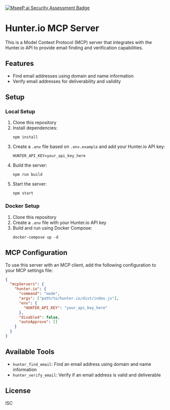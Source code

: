 [![MseeP.ai Security Assessment Badge](https://mseep.net/pr/meerkats-ai-hunter-io-mcp-server-badge.png)](https://mseep.ai/app/meerkats-ai-hunter-io-mcp-server)

# Hunter.io MCP Server

This is a Model Context Protocol (MCP) server that integrates with the Hunter.io API to provide email finding and verification capabilities.

## Features

- Find email addresses using domain and name information
- Verify email addresses for deliverability and validity

## Setup

### Local Setup

1. Clone this repository
2. Install dependencies:
   ```
   npm install
   ```
3. Create a `.env` file based on `.env.example` and add your Hunter.io API key:
   ```
   HUNTER_API_KEY=your_api_key_here
   ```
4. Build the server:
   ```
   npm run build
   ```
5. Start the server:
   ```
   npm start
   ```

### Docker Setup

1. Clone this repository
2. Create a `.env` file with your Hunter.io API key
3. Build and run using Docker Compose:
   ```
   docker-compose up -d
   ```

## MCP Configuration

To use this server with an MCP client, add the following configuration to your MCP settings file:

```json
{
  "mcpServers": {
    "hunter.io": {
      "command": "node",
      "args": ["path/to/hunter.io/dist/index.js"],
      "env": {
        "HUNTER_API_KEY": "your_api_key_here"
      },
      "disabled": false,
      "autoApprove": []
    }
  }
}
```

## Available Tools

- `hunter_find_email`: Find an email address using domain and name information
- `hunter_verify_email`: Verify if an email address is valid and deliverable

## License

ISC
